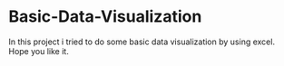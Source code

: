 # Basic-Data-Visualization
In this project i tried to do some basic data visualization by using excel. Hope you like it.
